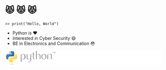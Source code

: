 # :pouting_cat: :pouting_cat: :pouting_cat:

```
>> print("Hello, World") 
```

- Python is :heart: 
- Interested in Cyber Security :smile:
- BE in Electronics and Communication :flushed:

[![Awesome Python](python.svg)](https://twitter.com/GairePravesh)


